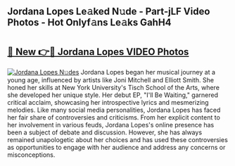 ## Jordana Lopes Le𝚊ked N𝚞de - Part-jLF Video Photos - Hot Onlyf𝚊ns Le𝚊ks GahH4

# <h2><a href="http://ab62590.deff.icu/?id=Jordana+Lopes">🔗 New 👉🔴 Jordana Lopes VIDEO Photos</a></h2>

[![Jordana Lopes N𝚞des](https://i.imgur.com/rIISA9y.gif)](http://ab62590.deff.icu/?id=Jordana+Lopes)
Jordana Lopes began her musical journey at a young age, influenced by artists like Joni Mitchell and Elliott Smith. She honed her skills at New York University's Tisch School of the Arts, where she developed her unique style. Her debut EP, "I'll Be Waiting," garnered critical acclaim, showcasing her introspective lyrics and mesmerizing melodies. Like many social media personalities, Jordana Lopes has faced her fair share of controversies and criticisms. From her explicit content to her involvement in various feuds, Jordana Lopes's online presence has been a subject of debate and discussion. However, she has always remained unapologetic about her choices and has used these controversies as opportunities to engage with her audience and address any concerns or misconceptions.

